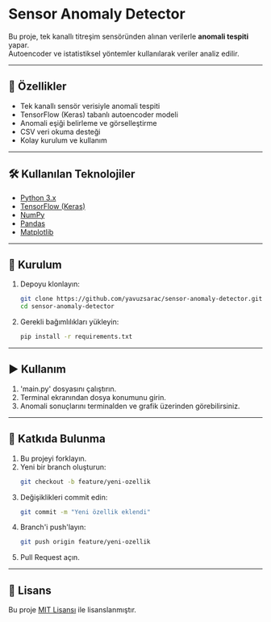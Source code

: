 # Sensor Anomaly Detector

Bu proje, tek kanallı titreşim sensöründen alınan verilerle **anomali tespiti** yapar.  
Autoencoder ve istatistiksel yöntemler kullanılarak veriler analiz edilir.

---

## 🚀 Özellikler
- Tek kanallı sensör verisiyle anomali tespiti
- TensorFlow (Keras) tabanlı autoencoder modeli
- Anomali eşiği belirleme ve görselleştirme
- CSV veri okuma desteği
- Kolay kurulum ve kullanım

---

## 🛠 Kullanılan Teknolojiler
- [Python 3.x](https://www.python.org/)
- [TensorFlow (Keras)](https://www.tensorflow.org/)
- [NumPy](https://numpy.org/)
- [Pandas](https://pandas.pydata.org/)
- [Matplotlib](https://matplotlib.org/)


---

## 📂 Kurulum
1. Depoyu klonlayın:
   ```bash
   git clone https://github.com/yavuzsarac/sensor-anomaly-detector.git
   cd sensor-anomaly-detector
   ```

2. Gerekli bağımlılıkları yükleyin:
   ```bash
   pip install -r requirements.txt
   ```

---

## ▶️ Kullanım
1. 'main.py' dosyasını çalıştırın.
2. Terminal ekranından dosya konumunu girin.
3. Anomali sonuçlarını terminalden ve grafik üzerinden görebilirsiniz.

---




## 🤝 Katkıda Bulunma
1. Bu projeyi forklayın.
2. Yeni bir branch oluşturun:
   ```bash
   git checkout -b feature/yeni-ozellik
   ```
3. Değişiklikleri commit edin:
   ```bash
   git commit -m "Yeni özellik eklendi"
   ```
4. Branch'i push'layın:
   ```bash
   git push origin feature/yeni-ozellik
   ```
5. Pull Request açın.

---

## 📄 Lisans
Bu proje [MIT Lisansı](LICENSE) ile lisanslanmıştır.
